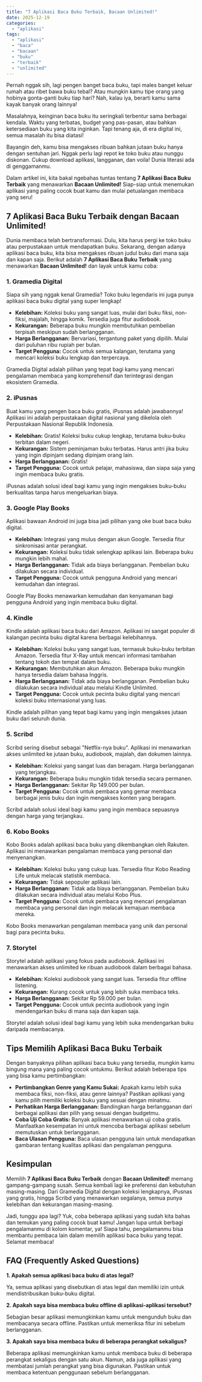 ```yaml
---
title: "7 Aplikasi Baca Buku Terbaik, Bacaan Unlimited!"
date: 2025-12-19
categories: 
  - "aplikasi"
tags: 
  - "aplikasi"
  - "baca"
  - "bacaan"
  - "buku"
  - "terbaik"
  - "unlimited"
---
```


Pernah nggak sih, lagi pengen banget baca buku, tapi males banget keluar rumah atau ribet bawa buku tebal? Atau mungkin kamu tipe orang yang hobinya gonta-ganti buku tiap hari? Nah, kalau iya, berarti kamu sama kayak banyak orang lainnya!

Masalahnya, keinginan baca buku itu seringkali terbentur sama berbagai kendala. Waktu yang terbatas, budget yang pas-pasan, atau bahkan ketersediaan buku yang kita inginkan. Tapi tenang aja, di era digital ini, semua masalah itu bisa diatasi!

Bayangin deh, kamu bisa mengakses ribuan bahkan jutaan buku hanya dengan sentuhan jari. Nggak perlu lagi repot ke toko buku atau nunggu diskonan. Cukup download aplikasi, langganan, dan voila! Dunia literasi ada di genggamanmu.

Dalam artikel ini, kita bakal ngebahas tuntas tentang **7 Aplikasi Baca Buku Terbaik** yang menawarkan **Bacaan Unlimited!** Siap-siap untuk menemukan aplikasi yang paling cocok buat kamu dan mulai petualangan membaca yang seru!

## 7 Aplikasi Baca Buku Terbaik dengan Bacaan Unlimited!

Dunia membaca telah bertransformasi. Dulu, kita harus pergi ke toko buku atau perpustakaan untuk mendapatkan buku. Sekarang, dengan adanya aplikasi baca buku, kita bisa mengakses ribuan judul buku dari mana saja dan kapan saja. Berikut adalah **7 Aplikasi Baca Buku Terbaik** yang menawarkan **Bacaan Unlimited!** dan layak untuk kamu coba:

### 1\. Gramedia Digital

Siapa sih yang nggak kenal Gramedia? Toko buku legendaris ini juga punya aplikasi baca buku digital yang super lengkap!

- **Kelebihan:** Koleksi buku yang sangat luas, mulai dari buku fiksi, non-fiksi, majalah, hingga komik. Tersedia juga fitur audiobook.
- **Kekurangan:** Beberapa buku mungkin membutuhkan pembelian terpisah meskipun sudah berlangganan.
- **Harga Berlangganan:** Bervariasi, tergantung paket yang dipilih. Mulai dari puluhan ribu rupiah per bulan.
- **Target Pengguna:** Cocok untuk semua kalangan, terutama yang mencari koleksi buku lengkap dan terpercaya.

Gramedia Digital adalah pilihan yang tepat bagi kamu yang mencari pengalaman membaca yang komprehensif dan terintegrasi dengan ekosistem Gramedia.

### 2\. iPusnas

Buat kamu yang pengen baca buku gratis, iPusnas adalah jawabannya! Aplikasi ini adalah perpustakaan digital nasional yang dikelola oleh Perpustakaan Nasional Republik Indonesia.

- **Kelebihan:** Gratis! Koleksi buku cukup lengkap, terutama buku-buku terbitan dalam negeri.
- **Kekurangan:** Sistem peminjaman buku terbatas. Harus antri jika buku yang ingin dipinjam sedang dipinjam orang lain.
- **Harga Berlangganan:** Gratis!
- **Target Pengguna:** Cocok untuk pelajar, mahasiswa, dan siapa saja yang ingin membaca buku gratis.

iPusnas adalah solusi ideal bagi kamu yang ingin mengakses buku-buku berkualitas tanpa harus mengeluarkan biaya.

### 3\. Google Play Books

Aplikasi bawaan Android ini juga bisa jadi pilihan yang oke buat baca buku digital.

- **Kelebihan:** Integrasi yang mulus dengan akun Google. Tersedia fitur sinkronisasi antar perangkat.
- **Kekurangan:** Koleksi buku tidak selengkap aplikasi lain. Beberapa buku mungkin lebih mahal.
- **Harga Berlangganan:** Tidak ada biaya berlangganan. Pembelian buku dilakukan secara individual.
- **Target Pengguna:** Cocok untuk pengguna Android yang mencari kemudahan dan integrasi.

Google Play Books menawarkan kemudahan dan kenyamanan bagi pengguna Android yang ingin membaca buku digital.

### 4\. Kindle

Kindle adalah aplikasi baca buku dari Amazon. Aplikasi ini sangat populer di kalangan pecinta buku digital karena berbagai kelebihannya.

- **Kelebihan:** Koleksi buku yang sangat luas, termasuk buku-buku terbitan Amazon. Tersedia fitur X-Ray untuk mencari informasi tambahan tentang tokoh dan tempat dalam buku.
- **Kekurangan:** Membutuhkan akun Amazon. Beberapa buku mungkin hanya tersedia dalam bahasa Inggris.
- **Harga Berlangganan:** Tidak ada biaya berlangganan. Pembelian buku dilakukan secara individual atau melalui Kindle Unlimited.
- **Target Pengguna:** Cocok untuk pecinta buku digital yang mencari koleksi buku internasional yang luas.

Kindle adalah pilihan yang tepat bagi kamu yang ingin mengakses jutaan buku dari seluruh dunia.

### 5\. Scribd

Scribd sering disebut sebagai "Netflix-nya buku". Aplikasi ini menawarkan akses unlimited ke jutaan buku, audiobook, majalah, dan dokumen lainnya.

- **Kelebihan:** Koleksi yang sangat luas dan beragam. Harga berlangganan yang terjangkau.
- **Kekurangan:** Beberapa buku mungkin tidak tersedia secara permanen.
- **Harga Berlangganan:** Sekitar Rp 149.000 per bulan.
- **Target Pengguna:** Cocok untuk pembaca yang gemar membaca berbagai jenis buku dan ingin mengakses konten yang beragam.

Scribd adalah solusi ideal bagi kamu yang ingin membaca sepuasnya dengan harga yang terjangkau.

### 6\. Kobo Books

Kobo Books adalah aplikasi baca buku yang dikembangkan oleh Rakuten. Aplikasi ini menawarkan pengalaman membaca yang personal dan menyenangkan.

- **Kelebihan:** Koleksi buku yang cukup luas. Tersedia fitur Kobo Reading Life untuk melacak statistik membaca.
- **Kekurangan:** Tidak sepopuler aplikasi lain.
- **Harga Berlangganan:** Tidak ada biaya berlangganan. Pembelian buku dilakukan secara individual atau melalui Kobo Plus.
- **Target Pengguna:** Cocok untuk pembaca yang mencari pengalaman membaca yang personal dan ingin melacak kemajuan membaca mereka.

Kobo Books menawarkan pengalaman membaca yang unik dan personal bagi para pecinta buku.

### 7\. Storytel

Storytel adalah aplikasi yang fokus pada audiobook. Aplikasi ini menawarkan akses unlimited ke ribuan audiobook dalam berbagai bahasa.

- **Kelebihan:** Koleksi audiobook yang sangat luas. Tersedia fitur offline listening.
- **Kekurangan:** Kurang cocok untuk yang lebih suka membaca teks.
- **Harga Berlangganan:** Sekitar Rp 59.000 per bulan.
- **Target Pengguna:** Cocok untuk pecinta audiobook yang ingin mendengarkan buku di mana saja dan kapan saja.

Storytel adalah solusi ideal bagi kamu yang lebih suka mendengarkan buku daripada membacanya.

## Tips Memilih Aplikasi Baca Buku Terbaik

Dengan banyaknya pilihan aplikasi baca buku yang tersedia, mungkin kamu bingung mana yang paling cocok untukmu. Berikut adalah beberapa tips yang bisa kamu pertimbangkan:

- **Pertimbangkan Genre yang Kamu Sukai:** Apakah kamu lebih suka membaca fiksi, non-fiksi, atau genre lainnya? Pastikan aplikasi yang kamu pilih memiliki koleksi buku yang sesuai dengan minatmu.
- **Perhatikan Harga Berlangganan:** Bandingkan harga berlangganan dari berbagai aplikasi dan pilih yang sesuai dengan budgetmu.
- **Coba Uji Coba Gratis:** Banyak aplikasi menawarkan uji coba gratis. Manfaatkan kesempatan ini untuk mencoba berbagai aplikasi sebelum memutuskan untuk berlangganan.
- **Baca Ulasan Pengguna:** Baca ulasan pengguna lain untuk mendapatkan gambaran tentang kualitas aplikasi dan pengalaman pengguna.

## Kesimpulan

Memilih **7 Aplikasi Baca Buku Terbaik** dengan **Bacaan Unlimited!** memang gampang-gampang susah. Semua kembali lagi ke preferensi dan kebutuhan masing-masing. Dari Gramedia Digital dengan koleksi lengkapnya, iPusnas yang gratis, hingga Scribd yang menawarkan segalanya, semua punya kelebihan dan kekurangan masing-masing.

Jadi, tunggu apa lagi? Yuk, coba beberapa aplikasi yang sudah kita bahas dan temukan yang paling cocok buat kamu! Jangan lupa untuk berbagi pengalamanmu di kolom komentar, ya! Siapa tahu, pengalamanmu bisa membantu pembaca lain dalam memilih aplikasi baca buku yang tepat. Selamat membaca!

## FAQ (Frequently Asked Questions)

**1\. Apakah semua aplikasi baca buku di atas legal?**

Ya, semua aplikasi yang disebutkan di atas legal dan memiliki izin untuk mendistribusikan buku-buku digital.

**2\. Apakah saya bisa membaca buku offline di aplikasi-aplikasi tersebut?**

Sebagian besar aplikasi memungkinkan kamu untuk mengunduh buku dan membacanya secara offline. Pastikan untuk memeriksa fitur ini sebelum berlangganan.

**3\. Apakah saya bisa membaca buku di beberapa perangkat sekaligus?**

Beberapa aplikasi memungkinkan kamu untuk membaca buku di beberapa perangkat sekaligus dengan satu akun. Namun, ada juga aplikasi yang membatasi jumlah perangkat yang bisa digunakan. Pastikan untuk membaca ketentuan penggunaan sebelum berlangganan.
